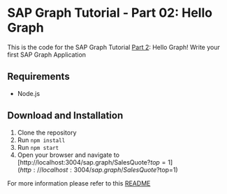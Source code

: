 # SAP Graph Tutorial - Part 02: Hello Graph

This is the code for the SAP Graph Tutorial [Part 2](https://blogs.sap.com/2021/06/15/part-2-hello-graph-write-your-first-sap-graph-application/): Hello Graph! Write your first SAP Graph Application

## Requirements

- Node.js

## Download and Installation

1. Clone the repository
2. Run `npm install`
3. Run `npm start`
4. Open your browser and navigate to [http://localhost:3004/sap.graph/SalesQuote?$top=1](http://localhost:3004/sap.graph/SalesQuote?$top=1)

For more information please refer to this [README](../../README.md)
